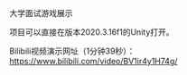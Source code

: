 大学面试游戏展示

项目可以直接在版本2020.3.16f1的Unity打开。

Bilibili视频演示网址（1分钟39秒）：https://www.bilibili.com/video/BV1ir4y1H74g/
